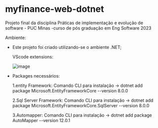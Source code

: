 # myfinance-web-dotnet
Projeto final da disciplina Práticas de implementação e evolução de software - PUC Minas -curso de pós graduação em Eng Software 2023

Ambiente:
- Este projeto foi criado utilizando-se o ambiente .NET;
  
  VScode extensions:



  ![image](https://github.com/0utl4nd3r4ut0/myfinance-web-dotnet/assets/148460805/c75091ac-c47a-443c-b110-775238234dc4)

- Packages necessários:
  
  1.entity Framework: Comando CLI para instalação -> dotnet add package Microsoft.EntityFrameworkCore --version 8.0.0
  
  2.Sql Server Framework: Comando CLI para instalação -> dotnet add package Microsoft.EntityFrameworkCore.SqlServer --version 8.0.0
  
  3.Automapper: Comando CLI para instalação -> dotnet add package AutoMapper --version 12.0.1
